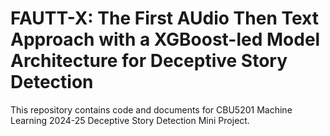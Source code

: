 # FAUTT-X: The First AUdio Then Text Approach with a XGBoost-led Model Architecture for Deceptive Story Detection

This repository contains code and documents for CBU5201 Machine Learning 2024-25 Deceptive Story Detection Mini Project.